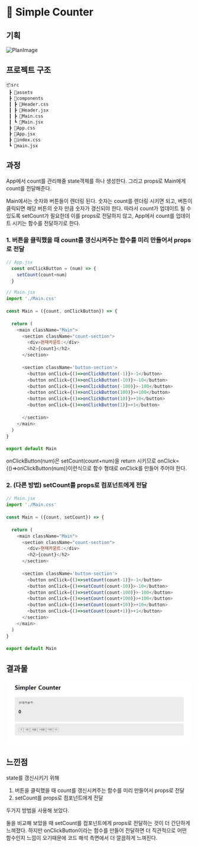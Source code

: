 # 🔢 Simple Counter

## 기획
![PlanImage](./img/plan.png)


## 프로젝트 구조
```
📦src
 ┣ 📂assets
 ┣ 📂components
 ┃ ┣ 📜Header.css
 ┃ ┣ 📜Header.jsx
 ┃ ┣ 📜Main.css
 ┃ ┗ 📜Main.jsx
 ┣ 📜App.css
 ┣ 📜App.jsx
 ┣ 📜index.css
 ┗ 📜main.jsx
```


## 과정
App에서 count를 관리해줄 state객체를 하나 생성한다.
그리고 props로 Main에게 count를 전달해준다.

Main에서는 숫자와 버튼들이 렌더링 된다.
숫자는 count를 렌더링 시키면 되고, 버튼이 클릭되면 해당 버튼의 숫자 만큼 숫자가 갱신되야 한다.
따라서 count가 업데이트 될 수 있도록 setCount가 필요한데 이를 props로 전달하지 않고, App에서 count를 업데이트 시키는 함수를 전달하기로 한다.

### 1. 버튼을 클릭했을 때 count를 갱신시켜주는 함수를 미리 만들어서 props로 전달

```javascript
// App.jsx
  const onClickButton = (num) => {
    setCount(count+num)
  }
```

```javascript
// Main.jsx
import './Main.css'

const Main = ({count, onClickButton}) => {

  return (
    <main className="Main">
      <section className="count-section">
        <div>현재카운트:</div>
        <h2>{count}</h2>
      </section>

      <section className='button-section'>
        <button onClick={()=>onClickButton(-1)}>-1</button>
        <button onClick={()=>onClickButton(-10)}>-10</button>
        <button onClick={()=>onClickButton(-100)}>-100</button>
        <button onClick={()=>onClickButton(100)}>+100</button>
        <button onClick={()=>onClickButton(10)}>+10</button>
        <button onClick={()=>onClickButton(1)}>+1</button>

      </section>
    </main>
  )
}

export default Main
```

onClickButton(num)은 setCount(count+num)을 return 시키므로 onClick={()=>onClickButton(num)}이런식으로 함수 형태로 onClick를 만들어 주어야 한다.


### 2. (다른 방법) setCount를 props로 컴포넌트에게 전달

```javascript
// Main.jsx
import './Main.css'

const Main = ({count, setCount}) => {

  return (
    <main className="Main">
      <section className="count-section">
        <div>현재카운트:</div>
        <h2>{count}</h2>
      </section>

      <section className='button-section'>
        <button onClick={()=>setCount(count-1)}>-1</button>
        <button onClick={()=>setCount(count-10)}>-10</button>
        <button onClick={()=>setCount(count-100)}>-100</button>
        <button onClick={()=>setCount(count+100)}>+100</button>
        <button onClick={()=>setCount(count+10)}>+10</button>
        <button onClick={()=>setCount(count+1)}>+1</button>
      </section>
    </main>
  )
}

export default Main
```

## 결과물
![WebPageImage](./img/simple-counter.png)


## 느낀점
state를 갱신시키기 위해

1. 버튼을 클릭했을 때 count를 갱신시켜주는 함수를 미리 만들어서 props로 전달
2.  setCount를 props로 컴포넌트에게 전달

두가지 방법을 사용해 보았다.

둘을 비교해 보았을 때 setCount를 컴포넌트에게 props로 전달하는 것이 더 간단하게 느껴졌다. 하지만 onClickButton이라는 함수를 만들어 전달하면 더 직관적으로 어떤 함수인지 느낌이 오기때문에 코드 해석 측면에서 더 깔끔하게 느껴진다.

